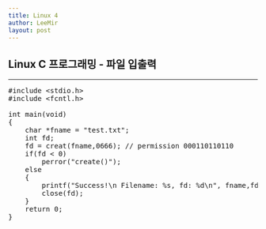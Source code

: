 ```yaml
---
title: Linux 4
author: LeeMir
layout: post
---
```


## Linux C 프로그래밍 - 파일 입출력
- - -
<pre>
#include &lt;stdio.h&gt;
#include &lt;fcntl.h&gt;

int main(void)
{
	char *fname = "test.txt";
    int fd;
    fd = creat(fname,0666); // permission 000110110110
    if(fd < 0)
    	perror("create()");
    else
    {
    	printf("Success!\n Filename: %s, fd: %d\n", fname,fd);
        close(fd);
    }
    return 0;
}
</pre>